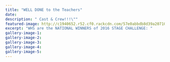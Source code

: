 ```yaml
---
title: "WELL DONE to the Teachers"
date: 
description: " Cast & Crew!!!\""
featured-image: http://c1940652.r52.cf0.rackcdn.com/57e0abbdb8d39a2071001fa8/Stage-challenge-website-banner.jpg
excerpt: "WHS are the NATIONAL WINNERS of 2016 STAGE CHALLENGE: "
gallery-image-1: 
gallery-image-2: 
gallery-image-3: 
gallery-image-4: 
gallery-image-5: 
---
```


